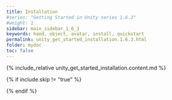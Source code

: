 ```yaml
---
title: Installation
#series: "Getting Started in Unity series 1.6.3"
#weight: 1
sidebar: main_sidebar_1_6_3
keywords: hand, object, avatar, install, quickstart
permalink: unity_get_started_installation.1.6.3.html
folder: mydoc
toc: false
---
```


{% include_relative unity_get_started_installation.content.md %}

{% if include.skip != "true" %}
<!--#### QuickStart Video

{% include warning.html content="The video below has been recorded for an outdated version of the SDK ([0.7.0](release_notes.0.9.6.html#v070-2021-09-17)). The process has been simplified with any newer version since (see [release notes](release_notes.html)). Please refer to the text instructions in this Getting Started guide for accurate guidelines." %}

{% include youtube.html id="-s1C_mNNmVA" caption="QuickStart with VirtualGrasp in Unity." %}

{% include custom/series_acme_next.html %}-->
{% endif %}
